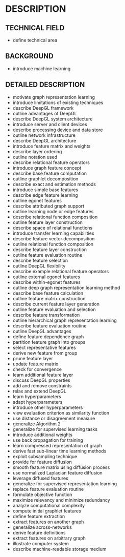 # DESCRIPTION

## TECHNICAL FIELD

- define technical area

## BACKGROUND

- introduce machine learning

## DETAILED DESCRIPTION

- motivate graph representation learning
- introduce limitations of existing techniques
- describe DeepGL framework
- outline advantages of DeepGL
- describe DeepGL system architecture
- introduce server and client devices
- describe processing device and data store
- outline network infrastructure
- describe DeepGL architecture
- introduce feature matrix and weights
- describe layer ordering
- outline notation used
- describe relational feature operators
- introduce graph feature concept
- describe base feature computation
- outline graphlet decomposition
- describe exact and estimation methods
- introduce simple base features
- describe edge feature learning
- outline egonet features
- describe attributed graph support
- outline learning node or edge features
- describe relational function composition
- outline feature layer construction
- describe space of relational functions
- introduce transfer learning capabilities
- describe feature vector decomposition
- outline relational function composition
- describe feature layer construction
- outline feature evaluation routine
- describe feature selection
- outline DeepGL flexibility
- describe example relational feature operators
- outline external egonet features
- describe within-egonet features
- outline deep graph representation learning method
- describe base feature calculation
- outline feature matrix construction
- describe current feature layer generation
- outline feature evaluation and selection
- describe feature transformation
- outline hierarchical graph representation learning
- describe feature evaluation routine
- outline DeepGL advantages
- define feature dependence graph
- partition feature graph into groups
- select representative features
- derive new feature from group
- prune feature layer
- update feature matrix
- check for convergence
- learn additional feature layer
- discuss DeepGL properties
- add and remove constraints
- relax and extend DeepGL
- learn hyperparameters
- adapt hyperparameters
- introduce other hyperparameters
- view evaluation criterion as similarity function
- use distance or disagreement measure
- generalize Algorithm 2
- generalize for supervised learning tasks
- introduce additional weights
- use back propagation for training
- learn compressed representation of graph
- derive fast sub-linear time learning methods
- exploit subsampling technique
- provide for feature diffusion
- smooth feature matrix using diffusion process
- use normalized Laplacian feature diffusion
- leverage diffused features
- generalize for supervised representation learning
- replace feature evaluation routine
- formulate objective function
- maximize relevancy and minimize redundancy
- analyze computational complexity
- compute initial graphlet features
- define feature extraction
- extract features on another graph
- generalize across-networks
- derive feature definitions
- extract features on arbitrary graph
- illustrate computer system
- describe machine-readable storage medium


